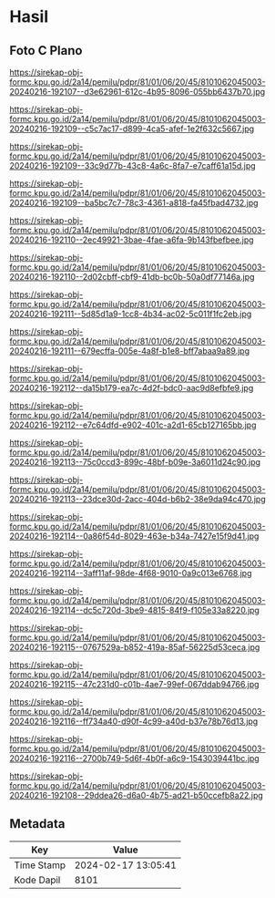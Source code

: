 # Hasil

## Foto C Plano

https://sirekap-obj-formc.kpu.go.id/2a14/pemilu/pdpr/81/01/06/20/45/8101062045003-20240216-192107--d3e62961-612c-4b95-8096-055bb6437b70.jpg

https://sirekap-obj-formc.kpu.go.id/2a14/pemilu/pdpr/81/01/06/20/45/8101062045003-20240216-192109--c5c7ac17-d899-4ca5-afef-1e2f632c5667.jpg

https://sirekap-obj-formc.kpu.go.id/2a14/pemilu/pdpr/81/01/06/20/45/8101062045003-20240216-192109--33c9d77b-43c8-4a6c-8fa7-e7caff61a15d.jpg

https://sirekap-obj-formc.kpu.go.id/2a14/pemilu/pdpr/81/01/06/20/45/8101062045003-20240216-192109--ba5bc7c7-78c3-4361-a818-fa45fbad4732.jpg

https://sirekap-obj-formc.kpu.go.id/2a14/pemilu/pdpr/81/01/06/20/45/8101062045003-20240216-192110--2ec49921-3bae-4fae-a6fa-9b143fbefbee.jpg

https://sirekap-obj-formc.kpu.go.id/2a14/pemilu/pdpr/81/01/06/20/45/8101062045003-20240216-192110--2d02cbff-cbf9-41db-bc0b-50a0df77146a.jpg

https://sirekap-obj-formc.kpu.go.id/2a14/pemilu/pdpr/81/01/06/20/45/8101062045003-20240216-192111--5d85d1a9-1cc8-4b34-ac02-5c011f1fc2eb.jpg

https://sirekap-obj-formc.kpu.go.id/2a14/pemilu/pdpr/81/01/06/20/45/8101062045003-20240216-192111--679ecffa-005e-4a8f-b1e8-bff7abaa9a89.jpg

https://sirekap-obj-formc.kpu.go.id/2a14/pemilu/pdpr/81/01/06/20/45/8101062045003-20240216-192112--da15b179-ea7c-4d2f-bdc0-aac9d8efbfe9.jpg

https://sirekap-obj-formc.kpu.go.id/2a14/pemilu/pdpr/81/01/06/20/45/8101062045003-20240216-192112--e7c64dfd-e902-401c-a2d1-65cb127165bb.jpg

https://sirekap-obj-formc.kpu.go.id/2a14/pemilu/pdpr/81/01/06/20/45/8101062045003-20240216-192113--75c0ccd3-899c-48bf-b09e-3a6011d24c90.jpg

https://sirekap-obj-formc.kpu.go.id/2a14/pemilu/pdpr/81/01/06/20/45/8101062045003-20240216-192113--23dce30d-2acc-404d-b6b2-38e9da94c470.jpg

https://sirekap-obj-formc.kpu.go.id/2a14/pemilu/pdpr/81/01/06/20/45/8101062045003-20240216-192114--0a86f54d-8029-463e-b34a-7427e15f9d41.jpg

https://sirekap-obj-formc.kpu.go.id/2a14/pemilu/pdpr/81/01/06/20/45/8101062045003-20240216-192114--3aff11af-98de-4f68-9010-0a9c013e6768.jpg

https://sirekap-obj-formc.kpu.go.id/2a14/pemilu/pdpr/81/01/06/20/45/8101062045003-20240216-192114--dc5c720d-3be9-4815-84f9-f105e33a8220.jpg

https://sirekap-obj-formc.kpu.go.id/2a14/pemilu/pdpr/81/01/06/20/45/8101062045003-20240216-192115--0767529a-b852-419a-85af-56225d53ceca.jpg

https://sirekap-obj-formc.kpu.go.id/2a14/pemilu/pdpr/81/01/06/20/45/8101062045003-20240216-192115--47c231d0-c01b-4ae7-99ef-067ddab94766.jpg

https://sirekap-obj-formc.kpu.go.id/2a14/pemilu/pdpr/81/01/06/20/45/8101062045003-20240216-192116--ff734a40-d90f-4c99-a40d-b37e78b76d13.jpg

https://sirekap-obj-formc.kpu.go.id/2a14/pemilu/pdpr/81/01/06/20/45/8101062045003-20240216-192116--2700b749-5d6f-4b0f-a6c9-1543039441bc.jpg

https://sirekap-obj-formc.kpu.go.id/2a14/pemilu/pdpr/81/01/06/20/45/8101062045003-20240216-192108--29ddea26-d6a0-4b75-ad21-b50ccefb8a22.jpg


## Metadata

| Key        | Value               |
| ---------- | ------------------- |
| Time Stamp | 2024-02-17 13:05:41 |
| Kode Dapil | 8101                |



